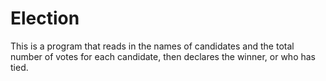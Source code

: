 Election
========

This is a program that reads in the names of candidates and the total number of votes for each candidate, then declares the winner, or who has tied.
